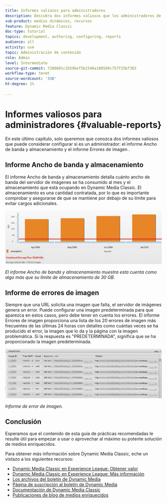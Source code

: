 ```yaml
---
title: Informes valiosos para administradores
description: Descubra dos informes valiosos que los administradores de Dynamic Media Classic deben considerar para configurar.
sub-product: medios dinámicos, recursos
feature: Dynamic Media Classic
doc-type: tutorial
topics: development, authoring, configuring, reports
audience: all
activity: use
topic: Administración de contenido
role: Admin
level: Intermediate
source-git-commit: 7200601c1b59bef5b1546a100589c757f25bf365
workflow-type: tm+mt
source-wordcount: '338'
ht-degree: 1%

---
```



# Informes valiosos para administradores {#valuable-reports}

En este último capítulo, solo queremos que conozca dos informes valiosos que puede considerar configurar si es un administrador: el informe Ancho de banda y almacenamiento y el informe Errores de imagen .

## Informe Ancho de banda y almacenamiento

El informe Ancho de banda y almacenamiento detalla cuánto ancho de banda del servidor de imágenes se ha consumido al mes y el almacenamiento que está ocupando en Dynamic Media Classic. El almacenamiento es una cantidad contratada, por lo que es importante comprobar y asegurarse de que se mantiene por debajo de su límite para evitar cargos adicionales.

![image](assets/valuable-reports/reports-1.jpg)

_El informe Ancho de banda y almacenamiento muestra esta cuenta como algo más que su límite de almacenamiento de 30 GB._

## Informe de errores de imagen

Siempre que una URL solicita una imagen que falta, el servidor de imágenes genera un error. Puede configurar una imagen predeterminada para que aparezca en estos casos, pero debe tener en cuenta los errores. El informe Errores de imagen proporciona una lista de los 20 errores de imagen más frecuentes de las últimas 24 horas con detalles como cuántas veces se ha producido el error, la imagen que lo da y la página con la imagen problemática. Si la respuesta es &quot;PREDETERMINADA&quot;, significa que se ha proporcionado la imagen predeterminada.

![image](assets/valuable-reports/reports-2.jpg)

_Informe de error de imagen._

## Conclusión

Esperamos que el contenido de esta guía de prácticas recomendadas le resulte útil para empezar a usar o aprovechar al máximo su potente solución de medios enriquecidos.

Para obtener más información sobre Dynamic Media Classic, eche un vistazo a los siguientes recursos:

- [Dynamic Media Classic en Experience League: Obtener valor](https://guided.adobe.com/?launch=AEM-5a#recommended/solutions/experience-manager)
- [Dynamic Media Classic en Experience League: Más información](https://guided.adobe.com/?launch=AEM-6a#recommended/solutions/experience-manager)
- [Los archivos del boletín de Dynamic Media](https://experienceleague.adobe.com/docs/dynamic-media-classic/using/dynamic-media-newsletter.html)
- [Página de suscripción al boletín de Dynamic Media](https://www.adobe.com/subscription/dynamic-media-newsletter.html)
- [Documentación de Dynamic Media Classic](https://experienceleague.adobe.com/docs/dynamic-media-classic/using/home.html)
- [Publicaciones de blog de medios enriquecidos](https://theblog.adobe.com/tag/dynamic-media)
